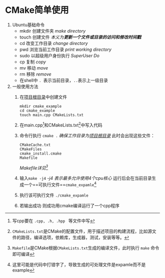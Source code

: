 # CMake简单使用

1. Ubuntu基础命令
   - mkdir 创建文件夹 *make directory*
   - touch 创建文件 *本义为**更新一个文件或目录的访问和修改时间戳***
   - cd 改变工作目录 *change directory*
   - pwd 浏览当前工作目录 *print working directory*
   - sudo 以超级用户身份执行 *SuperUser Do*
   - cp 复制 *copy*
   - mv 移动 *move*
   - rm 移除 *remove*
   - 在shell中 `. `表示当前目录，` .. `表示上一级目录
  2. 一般使用方法
     1. 在<u>项目根目录</u>中创建文件
         ```
         mkdir cmake_example
        cd cmake_example
        touch main.cpp CMakeLists.txt
         ```
     2. 在main.cpp[^1]和CMakeLists.txt[^2]中写入代码
        
     3. 命令行执行  `cmake .` *确保工作目录为<u>项目根目录</u>*
      此时会出现这些文件：
         ```
         CMakeCache.txt 
         CMakeFiles 
         cmake_install.cmake 
         Makefile
         ````
        *Makefile详见[^3]*
     4. 输入`make -j4`  *-j4 表示最多允许使用4个cpu核心* 
      运行后会在当前目录生成一个==可执行文件==`cmake_expamle`[^4]
     5. 执行该可执行文件 
        `./cmake_expamle`
     6. 若输出成功 则成功用cmake编译运行了一个cpp程序



















[^1]:写cpp要在  `.cpp, .h, .hpp ` 等⽂件中写
[^2]:`CMakeLists.txt`是CMake的配置⽂件，⽤于描述项⽬的构建流程，⽐如源⽂件的路径，编译选项，依赖库，⽣成器，测试，安装等等。
[^3]: `Makefile`是CMake根据`CMakeLists.txt`⽣成的编译⽂件，此时执⾏ `make` 命令即可编译
[^4]:这里可能是代码中打错字了，导致生成的可处理文件是expamle而不是example
